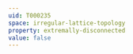 ```yaml
---
uid: T000235
space: irregular-lattice-topology
property: extremally-disconnected
value: false
---
```

